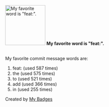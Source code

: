 <img src="https://my-badges.github.io/my-badges/favorite-word.png" alt="My favorite word is &quot;feat:&quot;." title="My favorite word is &quot;feat:&quot;." width="128">
<strong>My favorite word is &quot;feat:&quot;.</strong>
<br><br>

My favorite commit message words are:

1. feat: (used 587 times)
2. the (used 575 times)
3. to (used 521 times)
4. add (used 366 times)
5. in (used 255 times)


Created by <a href="https://github.com/my-badges/my-badges">My Badges</a>